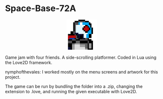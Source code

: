 # Space-Base-72A
<p align="center">
  <img src="./GameIcon.png" width="20%" style="image-rendering: crisp-edges;">
 </p>
<p>Game jam with four friends. A side-scrolling platformer. Coded in Lua using the Love2D framework.</p>
<p>nymphofthevales: I worked mostly on the menu screens and artwork for this project.</p>
<p>The game can be run by bundling the folder into a .zip, changing the extension to .love, and running the given executable with Love2D.</p>

